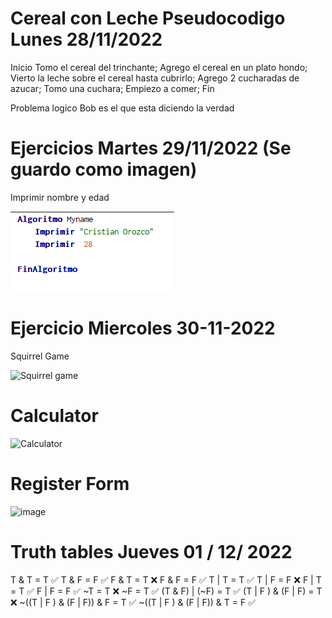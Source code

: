 # Cereal con Leche Pseudocodigo Lunes 28/11/2022

Inicio 
  Tomo el cereal del trinchante; 
  Agrego el cereal en un plato hondo;
  Vierto la leche sobre el cereal hasta cubrirlo;
  Agrego 2 cucharadas de azucar;
  Tomo una cuchara; 
 Empiezo a comer;
Fin

Problema logico 
Bob es el que esta diciendo la verdad


# Ejercicios Martes 29/11/2022 (Se guardo como imagen)
Imprimir nombre y edad  

![image](https://github.com/Corozco777/Core-code-Week-2/blob/main/Imprimir%20Nombre%20y%20Edad.PNG?raw=true)

# Ejercicio Miercoles 30-11-2022

Squirrel Game

![Squirrel game](https://user-images.githubusercontent.com/116478599/204936540-35fe3ad7-ab51-49b8-b1ac-140d8b3ba94e.PNG)

# Calculator 

![Calculator](https://user-images.githubusercontent.com/116478599/204949892-f4555269-6f42-4feb-a27d-837ae937d5c6.PNG)

# Register Form
![image](https://user-images.githubusercontent.com/116478599/204956725-d4ce16e8-25e5-441d-8fed-75c454795902.png)

# Truth tables Jueves 01 / 12/ 2022

T & T = T ✅
T & F = F  ✅
F & T = T  ❌
F & F = F ✅
T | T = T ✅
T | F = F ❌
F | T = T ✅
F | F = F ✅
~T = T ❌
~F = T ✅
(T & F) | (~F) = T ✅
(T | F ) & (F | F) = T ❌
~((T | F ) & (F | F)) & F = T ✅
~((T | F ) & (F | F)) & T = F ✅


